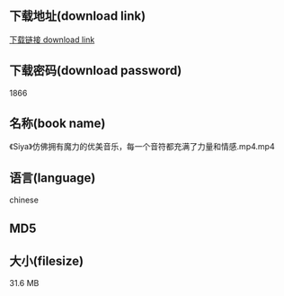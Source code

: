 ## 下载地址(download link)
[下载链接 download link](https://voluble-croquembouche-d321dc.netlify.app/?s=%E3%80%8ASiya%E3%80%8B%E4%BB%BF%E4%BD%9B%E6%8B%A5%E6%9C%89%E9%AD%94%E5%8A%9B%E7%9A%84%E4%BC%98%E7%BE%8E%E9%9F%B3%E4%B9%90%EF%BC%8C%E6%AF%8F%E4%B8%80%E4%B8%AA%E9%9F%B3%E7%AC%A6%E9%83%BD%E5%85%85%E6%BB%A1%E4%BA%86%E5%8A%9B%E9%87%8F%E5%92%8C%E6%83%85%E6%84%9F.mp4)

## 下载密码(download password)
1866

## 名称(book name)
《Siya》仿佛拥有魔力的优美音乐，每一个音符都充满了力量和情感.mp4.mp4

## 语言(language)
chinese

## MD5


## 大小(filesize)
31.6 MB

